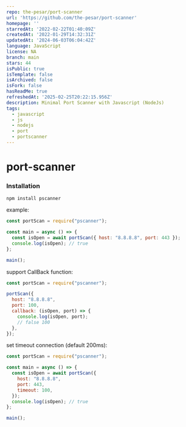 ```yaml
---
repo: the-pesar/port-scanner
url: 'https://github.com/the-pesar/port-scanner'
homepage: ''
starredAt: '2022-02-22T01:40:09Z'
createdAt: '2022-01-29T14:32:31Z'
updatedAt: '2024-06-03T06:04:42Z'
language: JavaScript
license: NA
branch: main
stars: 44
isPublic: true
isTemplate: false
isArchived: false
isFork: false
hasReadMe: true
refreshedAt: '2025-02-25T20:22:15.956Z'
description: Minimal Port Scanner with Javascript (NodeJs)
tags:
  - javascript
  - js
  - nodejs
  - port
  - portscanner
---
```


# port-scanner

### Installation

```
npm install pscanner
```

example:

```javascript
const portScan = require("pscanner");

const main = async () => {
  const isOpen = await portScan({ host: "8.8.8.8", port: 443 });
  console.log(isOpen); // true
};

main();
```

support CallBack function:

```javascript
const portScan = require("pscanner");

portScan({
  host: "8.8.8.8",
  port: 100,
  callback: (isOpen, port) => {
    console.log(isOpen, port);
    // false 100
  },
});
```

set timeout connection (default 200ms):

```javascript
const portScan = require("pscanner");

const main = async () => {
  const isOpen = await portScan({
    host: "8.8.8.8",
    port: 443,
    timeout: 100,
  });
  console.log(isOpen); // true
};

main();
```
